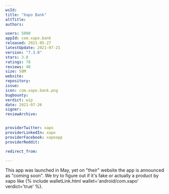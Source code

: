 ```yaml
---
wsId: 
title: "Xapo Bank"
altTitle: 
authors:

users: 5000
appId: com.xapo.bank
released: 2021-05-27
latestUpdate: 2021-07-21
version: "7.3.0"
stars: 3.0
ratings: 78
reviews: 48
size: 58M
website: 
repository: 
issue: 
icon: com.xapo.bank.png
bugbounty: 
verdict: wip
date: 2021-07-26
signer: 
reviewArchive:


providerTwitter: xapo
providerLinkedIn: xapo
providerFacebook: xapoapp
providerReddit: 

redirect_from:

---
```



This app was launched in May, yet on "their" website the app is announced as
"coming soon". We try to figure out if it's fake or actually a product by xapo
like {% include walletLink.html wallet='android/com.xapo' verdict='true' %}.
